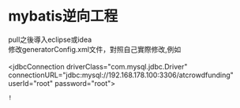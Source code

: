 # mybatis逆向工程
pull之後導入eclipse或idea
<br>
修改generatorConfig.xml文件，對照自己實際修改,例如
                       <br>
		<!--数据库连接的信息：驱动类、连接地址、用户名、密码 --><br>
		<jdbcConnection driverClass="com.mysql.jdbc.Driver"<br>
			connectionURL="jdbc:mysql://192.168.178.100:3306/atcrowdfunding"<br>
			userId="root" password="root"><br>
		</jdbcConnection>
	
	!
